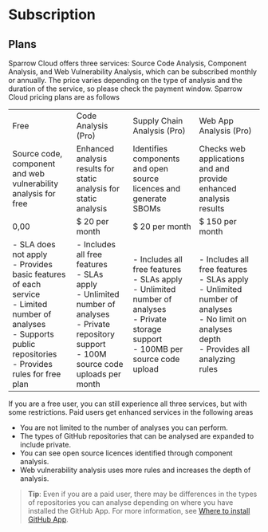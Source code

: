 # Subscription

## Plans

Sparrow Cloud offers three services: Source Code Analysis, Component Analysis, and Web Vulnerability Analysis, which can be subscribed monthly or annually. The price varies depending on the type of analysis and the duration of the service, so please check the payment window.
Sparrow Cloud pricing plans are as follows

<table>
<tr>
<td>Free</td>
<td>Code Analysis (Pro)</td>
<td>Supply Chain Analysis (Pro)</td>
<td>Web App Analysis (Pro)</td>
</tr>
<tr>
<td>Source code, component and web vulnerability analysis for free</td>
<td>Enhanced analysis results for static analysis
for static analysis</td>
<td>Identifies components and open source licences
and generate SBOMs</td>
<td>Checks web applications and
and provide enhanced analysis results</td>
</tr>
<tr>
<td>0,00</td>
<td>$ 20
per month</td>
<td>$ 20
per month</td>
<td>$ 150
per month</td>
</tr>
<tr>
<td>- SLA does not apply<br>
- Provides basic features of each service<br>
- Limited number of analyses<br>
- Supports public repositories<br>
- Provides rules for free plan</td>
<td>- Includes all free features<br>
- SLAs apply<br>
- Unlimited number of analyses<br>
- Private repository support<br>
- 100M source code uploads per month</td>
<td>- Includes all free features<br>
- SLAs apply<br>
- Unlimited number of analyses<br>
- Private storage support<br>
- 100MB per source code upload</td>
<td>- Includes all free features<br>
- SLAs apply<br>
- Unlimited number of analyses<br>
- No limit on analyses depth<br>
- Provides all analyzing rules</td>
</tr>
</table>

If you are a free user, you can still experience all three services, but with some restrictions. Paid users get enhanced services in the following areas
- You are not limited to the number of analyses you can perform.
- The types of GitHub repositories that can be analysed are expanded to include private.
- You can see open source licences identified through component analysis.
- Web vulnerability analysis uses more rules and increases the depth of analysis.

> **Tip**: Even if you are a paid user, there may be differences in the types of repositories you can analyse depending on where you have installed the GitHub App. For more information, see [Where to install GitHub App](#installing-the-github-app-sparrow-cloud).

